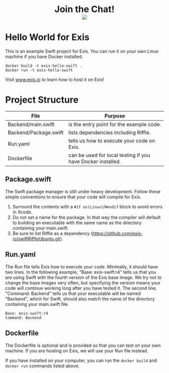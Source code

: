 <div align="center">
    <h1>Join the Chat!
    <br>
    <a href="http://slack.exis.io"><img src="http://slack.exis.io/badge.svg"></a>
    </h3>
</div>

# Hello World for Exis

This is an example Swift project for Exis.  You can run it on your own Linux
machine if you have Docker installed.

    docker build -t exis-hello-swift .
    docker run -t exis-hello-swift

Visit www.exis.io to learn how to host it on Exis!

# Project Structure

File                   | Purpose
---------------------- | -----------------------------------------------------------
Backend/main.swift     | is the entry point for the example code.
Backend/Package.swift  | lists dependencies including Riffle.
Run.yaml               | tells us how to execute your code on Exis.
Dockerfile             | can be used for local testing if you have Docker installed.

## Package.swift

The Swift package manager is still under heavy development.  Follow these
simple conventions to ensure that your code will compile for Exis.

1. Surround the contents with a `#if os(Linux)`/`#endif` block to avoid errors
   in Xcode.
2. Do not set a name for the package.  In that way the compiler will default to
   building an executable with the same name as the directory containing your
   main.swift.
3. Be sure to list Riffle as a dependency
   (https://github.com/exis-io/swiftRiffleUbuntu.git).

## Run.yaml

The Run file tells Exis how to execute your code.  Minimally, it should
have two lines.  In the following example, "Base: exis-swift:r4" tells us
that you are using Swift with the fourth version of the Exis base image.
We try not to change the base images very often, but specifying the
version means your code will continue working long after you have
tested it.  The second line, "Command: Backend" tells us that your
executable will be named "Backend", which for Swift, should also match
the name of the directory containing your main.swift file.

```
Base: exis-swift:r4
Command: Backend
```

## Dockerfile

The Dockerfile is optional and is provided so that you can test on your own
machine.  If you are hosting on Exis, we will use your Run file instead.

If you have installed on your computer, you can run the `docker build`
and `docker run` commands listed above.
